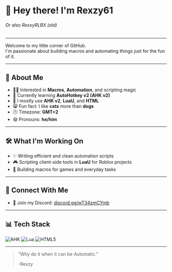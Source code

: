# 👋 Hey there! I'm Rexzy61
###### Or also RexxyRLBX (old)

---

Welcome to my little corner of GitHub.  
I'm passionate about building macros and automating things just for the fun of it.

---

## 🚀 About Me

- 👨‍💻 Interested in **Macros**, **Automation**, and scripting magic
- 🌱 Currently learning **AutoHotkey v2 (AHK v2)**
- 🧠 I mostly use **AHK v2**, **LuaU**, and **HTML**
- 😸 Fun fact: I like **cats** more than **dogs**
- 🕒 Timezone: **GMT+2**
- 😄 Pronouns: **he/him**

---

## 🛠️ What I'm Working On

- ✨ Writing efficient and clean automation scripts
- 🎮 Scripting client-side tools in **LuaU** for Roblox projects
- 🧩 Building macros for games and everyday tasks

---

## 🔗 Connect With Me

- 💬 Join my Discord: [discord.gg/wT34zmCYmb](https://discord.gg/wT34zmCYmb)

---

## 📊 Tech Stack

![AHK](https://img.shields.io/badge/-AHKv2-00ADD8?style=for-the-badge&logo=autohotkey&logoColor=white)
![Lua](https://img.shields.io/badge/-LuaU-2C2D72?style=for-the-badge&logo=lua&logoColor=white)
![HTML5](https://img.shields.io/badge/-HTML5-E34F26?style=for-the-badge&logo=html5&logoColor=white)

---

> "Why do it when it can be Automatic."
>
> -Rexzy 


